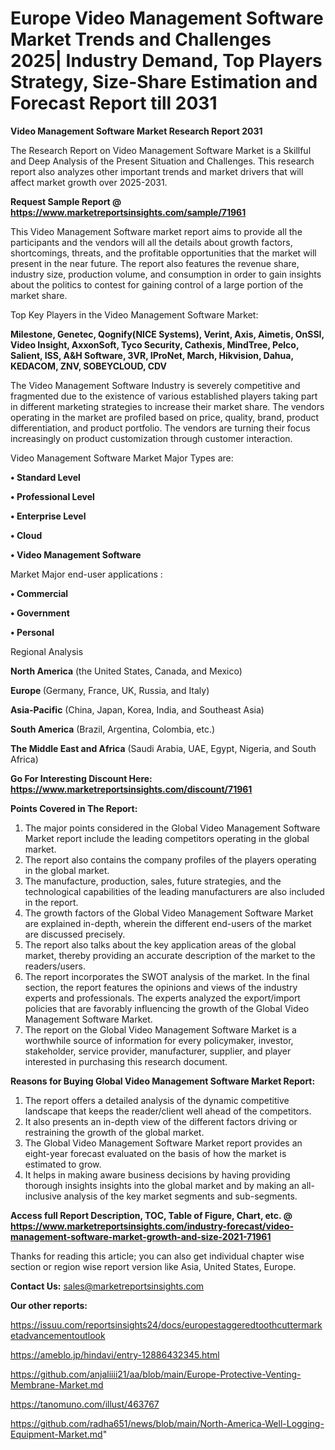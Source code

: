 # Europe Video Management Software Market Trends and Challenges 2025| Industry Demand, Top Players Strategy, Size-Share Estimation and Forecast Report till 2031

<strong>Video Management Software Market Research Report 2031</strong>

The Research Report on Video Management Software Market is a Skillful and Deep Analysis of the Present Situation and Challenges. This research report also analyzes other important trends and market drivers that will affect market growth over 2025-2031.

<strong>Request Sample Report @ <a href=https://www.marketreportsinsights.com/sample/71961>https://www.marketreportsinsights.com/sample/71961</a></strong>

This Video Management Software market report aims to provide all the participants and the vendors will all the details about growth factors, shortcomings, threats, and the profitable opportunities that the market will present in the near future. The report also features the revenue share, industry size, production volume, and consumption in order to gain insights about the politics to contest for gaining control of a large portion of the market share.

Top Key Players in the Video Management Software Market:

<strong>Milestone, Genetec, Qognify(NICE Systems), Verint, Axis, Aimetis, OnSSI, Video Insight, AxxonSoft, Tyco Security, Cathexis, MindTree, Pelco, Salient, ISS, A&H Software, 3VR, IProNet, March, Hikvision, Dahua, KEDACOM, ZNV, SOBEYCLOUD, CDV</strong>

The Video Management Software Industry is severely competitive and fragmented due to the existence of various established players taking part in different marketing strategies to increase their market share. The vendors operating in the market are profiled based on price, quality, brand, product differentiation, and product portfolio. The vendors are turning their focus increasingly on product customization through customer interaction.

Video Management Software Market Major Types are:

<strong>• Standard Level

• Professional Level

• Enterprise Level

• Cloud

• Video Management Software</strong>

Market Major end-user applications :

<strong>• Commercial

• Government

• Personal</strong>

Regional Analysis

</u><strong><b>North America</b></strong> (the United States, Canada, and Mexico)

<strong><b>Europe </b></strong>(Germany, France, UK, Russia, and Italy)

<strong><b>Asia-Pacific</b></strong> (China, Japan, Korea, India, and Southeast Asia)

<strong><b>South America</b></strong> (Brazil, Argentina, Colombia, etc.)

<strong><b>The Middle East and Africa</b></strong> (Saudi Arabia, UAE, Egypt, Nigeria, and South Africa)

<strong>Go For Interesting Discount Here: <a href=https://www.marketreportsinsights.com/discount/71961>https://www.marketreportsinsights.com/discount/71961</a></strong>

<strong>Points Covered in The Report:</strong>
<ol>
  <li>The major points considered in the Global Video Management Software Market report include the leading competitors operating in the global market.</li>
  <li>The report also contains the company profiles of the players operating in the global market.</li>
  <li>The manufacture, production, sales, future strategies, and the technological capabilities of the leading manufacturers are also included in the report.</li>
  <li>The growth factors of the Global Video Management Software Market are explained in-depth, wherein the different end-users of the market are discussed precisely.</li>
  <li>The report also talks about the key application areas of the global market, thereby providing an accurate description of the market to the readers/users.</li>
  <li>The report incorporates the SWOT analysis of the market. In the final section, the report features the opinions and views of the industry experts and professionals. The experts analyzed the export/import policies that are favorably influencing the growth of the Global Video Management Software Market.</li>
  <li>The report on the Global Video Management Software Market is a worthwhile source of information for every policymaker, investor, stakeholder, service provider, manufacturer, supplier, and player interested in purchasing this research document.</li>
</ol>
<strong>Reasons for Buying Global Video Management Software Market Report:</strong>

<ol>
  <li>The report offers a detailed analysis of the dynamic competitive landscape that keeps the reader/client well ahead of the competitors.</li>
  <li>It also presents an in-depth view of the different factors driving or restraining the growth of the global market.</li>
  <li>The Global Video Management Software Market report provides an eight-year forecast evaluated on the basis of how the market is estimated to grow.</li>
  <li>It helps in making aware business decisions by having providing thorough insights insights into the global market and by making an all-inclusive analysis of the key market segments and sub-segments.</li>
</ol>
<strong>Access full Report Description, TOC, Table of Figure, Chart, etc. @ <a href=https://www.marketreportsinsights.com/industry-forecast/video-management-software-market-growth-and-size-2021-71961>https://www.marketreportsinsights.com/industry-forecast/video-management-software-market-growth-and-size-2021-71961</a></strong>


Thanks for reading this article; you can also get individual chapter wise section or region wise report version like Asia, United States, Europe.

<strong>Contact Us:</strong>
sales@marketreportsinsights.com

<strong>Our other reports:</strong>

<a href=https://issuu.com/reportsinsights24/docs/europestaggeredtoothcuttermarketadvancementoutlook>https://issuu.com/reportsinsights24/docs/europestaggeredtoothcuttermarketadvancementoutlook</a>

<a href=https://ameblo.jp/hindavi/entry-12886432345.html>https://ameblo.jp/hindavi/entry-12886432345.html</a>

<a href=https://github.com/anjaliiii21/aa/blob/main/Europe-Protective-Venting-Membrane-Market.md>https://github.com/anjaliiii21/aa/blob/main/Europe-Protective-Venting-Membrane-Market.md</a>

<a href=https://tanomuno.com/illust/463767>https://tanomuno.com/illust/463767</a>

<a href=https://github.com/radha651/news/blob/main/North-America-Well-Logging-Equipment-Market.md>https://github.com/radha651/news/blob/main/North-America-Well-Logging-Equipment-Market.md</a>"
